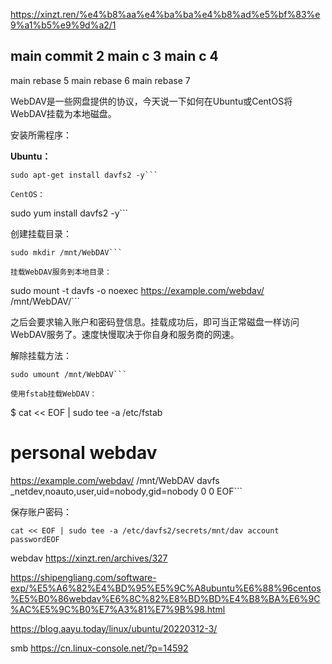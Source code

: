 https://xinzt.ren/%e4%b8%aa%e4%ba%ba%e4%b8%ad%e5%bf%83%e9%a1%b5%e9%9d%a2/1

main commit 2
main c      3
main c      4
------
main rebase 5
main rebase 6
main rebase 7

WebDAV是一些网盘提供的协议，今天说一下如何在Ubuntu或CentOS将WebDAV挂载为本地磁盘。

安装所需程序：

**Ubuntu：**

```
sudo apt-get install davfs2 -y```

CentOS：

```
sudo yum install davfs2 -y```

创建挂载目录：

```
sudo mkdir /mnt/WebDAV```

挂载WebDAV服务到本地目录：

```
sudo mount -t davfs -o noexec https://example.com/webdav/ /mnt/WebDAV/```

之后会要求输入账户和密码登信息。挂载成功后，即可当正常磁盘一样访问WebDAV服务了。速度快慢取决于你自身和服务商的网速。

解除挂载方法：

```
sudo umount /mnt/WebDAV```

使用fstab挂载WebDAV：

```
$ cat << EOF | sudo tee -a /etc/fstab

# personal webdav
https://example.com/webdav/ /mnt/WebDAV  davfs _netdev,noauto,user,uid=nobody,gid=nobody 0 0
EOF```

保存账户密码：

```
cat << EOF | sudo tee -a /etc/davfs2/secrets/mnt/dav account passwordEOF
```



webdav
https://xinzt.ren/archives/327


https://shipengliang.com/software-exp/%E5%A6%82%E4%BD%95%E5%9C%A8ubuntu%E6%88%96centos%E5%B0%86webdav%E6%8C%82%E8%BD%BD%E4%B8%BA%E6%9C%AC%E5%9C%B0%E7%A3%81%E7%9B%98.html

https://blog.aayu.today/linux/ubuntu/20220312-3/

smb
https://cn.linux-console.net/?p=14592


